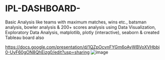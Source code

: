 # IPL-DASHBOARD-
Basic Analysis like teams with maximum matches, wins etc., batsman analysis, bowler analysis &amp; 200+ scores analysis using Data Visualization, Exploratory Data Analysis, matplotlib, plotly (interactive), seaborn &amp; created Tableau board also

https://docs.google.com/presentation/d/1QZpOcvnFYGm6oAyWBVoXVHbbj0-UyF60gON8QhEizg0/edit?usp=sharing
![image](https://user-images.githubusercontent.com/67424390/155289088-366520a9-589d-4d45-9707-c756bbbee30e.png)

